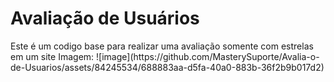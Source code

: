 <h1>Avaliação de Usuários</h1>
Este é um codigo base para realizar uma avaliação somente com estrelas em um site
Imagem:
![image](https://github.com/MasterySuporte/Avalia-o-de-Usuarios/assets/84245534/688883aa-d5fa-40a0-883b-36f2b9b017d2)

